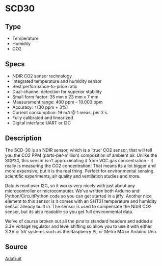 # SCD30

## Type

- Temperature
- Humidity
- CO2 

## Specs

- NDIR CO2 sensor technology
- Integrated temperature and humidity sensor
- Best performance-to-price ratio
- Dual-channel detection for superior stability
- Small form factor: 35 mm x 23 mm x 7 mm
- Measurement range: 400 ppm – 10.000 ppm
- Accuracy: ±(30 ppm + 3%)
- Current consumption: 19 mA @ 1 meas. per 2 s.
- Fully calibrated and linearized
- Digital interface UART or I2C

## Description

The SCD-30 is an NDIR sensor, which is a 'true' CO2 sensor, that will tell you the CO2 PPM (parts-per-million) composition of ambient air. Unlike the SGP30, this sensor isn't approximating it from VOC gas concentration - it really is measuring the CO2 concentration! That means its a lot bigger and more expensive, but it is the real thing. Perfect for environmental sensing, scientific experiments, air quality and ventilation studies and more.

Data is read over I2C, so it works very nicely with just about any microcontroller or microcomputer. We've written both Arduino and Python/CircuitPython code so you can get started in a jiffy. Another nice element to this sensor is it comes with an SHT31 temperature and humidity sensor already built in. The sensor is used to compensate the NDIR CO2 sensor, but its also readable so you get full environmental data.

We’ve of course broken out all the pins to standard headers and added a 3.3V voltage regulator and level shifting so allow you to use it with either 3.3V or 5V systems such as the Raspberry Pi, or Metro M4 or Arduino Uno.

## Source
[Adafruit](https://learn.adafruit.com/adafruit-scd30)
